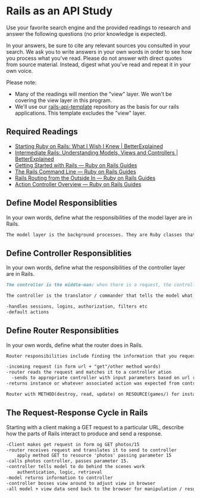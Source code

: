 # Rails as an API Study

Use your favorite search engine and the provided readings to research and answer
the following questions (no prior knowledge is expected).

In your answers, be sure to cite any relevant sources you consulted in your
search. We ask you to write answers in your own words in order to see how you
process what you've read. Please do not answer with direct quotes from source
material. Instead, digest what you've read and repeat it in your own voice.

Please note:

-   Many of the readings will mention the "view" layer. We won't be covering the
    view layer in this program.
-   We'll use our [rails-api-template](/ga-wdi-boston/rails-api-template)
    repository as the basis for our rails applications.
    This template excludes the "view" layer.

## Required Readings

-   [Starting Ruby on Rails: What I Wish I Knew | BetterExplained](http://betterexplained.com/articles/starting-ruby-on-rails-what-i-wish-i-knew/)
-   [Intermediate Rails: Understanding Models, Views and Controllers | BetterExplained](http://betterexplained.com/articles/intermediate-rails-understanding-models-views-and-controllers/)
-   [Getting Started with Rails — Ruby on Rails Guides](http://guides.rubyonrails.org/getting_started.html)
-   [The Rails Command Line — Ruby on Rails Guides](http://guides.rubyonrails.org/command_line.html)
-   [Rails Routing from the Outside In — Ruby on Rails Guides](http://guides.rubyonrails.org/routing.html)
-   [Action Controller Overview — Ruby on Rails Guides](http://guides.rubyonrails.org/action_controller_overview.html)

## Define Model Responsiblities

In your own words, define what the responsibilities of the model layer are in
Rails.

```md
The model layer is the background processes. They are Ruby classes that interact with the database to perform logic tests, authentication, and other calculations. The model layer is the slave to the controller
```

## Define Controller Responsiblities

In your own words, define what the responsibilities of the controller layer are
in Rails.

```md
The controller is the middle-man: when there is a request, the controller is the master to the model but slave to the dispatcher/browser requests then it responds by returning the product of the request back to the browser.  The maniplulation of the browser is also affected by the view and what the controller passes to view then effects what the controller returns to the browser.

The controller is the translator / commander that tells the model what needs to get done and waits for the result to return back. Data parsing happens here.

-handles sessions, logins, authorization, filters etc
-default actions

```

## Define Router Responsiblities

In your own words, define what the router does in Rails.

```md
Router responsibilities include finding the information that you request by parsing the input from the url and translating that into an appropriate action for the controller.  It also can generate urls and paths.

-incoming request (in form url + "get"/other method words)
-router reads the request and matches it to a controller ation
  -sends to appropriate controller with input parameters based on url request
-returns instance or whatever associated action was expected from controller.

Router with METHOD(destroy, read, update) on RESOURCE(games/) for instance with PARAMETER(games/15 where 15 is the id:)

```

## The Request-Response Cycle in Rails

Starting with a client making a GET request to a particular URL, describe how
the parts of Rails interact to produce and send a response.

```md
-Client makes get request in form og GET photos/15
-router receives request and translates it to send to controller
    apply method GET to resource 'photos' passing parameter 15
-calls photos controller, passes parameter 15.
-controller tells model to do behind the scenes work
    authentication, logic, retrieval
-model returns information to controller
-controller bosses view around to adjust view in browser
-all model + view data send back to the browser for manipulation / resutls
```
